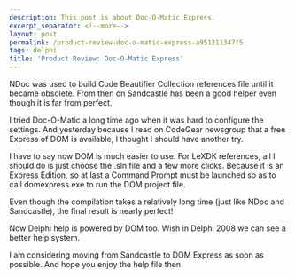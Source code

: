 ```yaml
---
description: This post is about Doc-O-Matic Express.
excerpt_separator: <!--more-->
layout: post
permalink: /product-review-doc-o-matic-express-a951211347f5
tags: delphi
title: 'Product Review: Doc-O-Matic Express'
---
```

NDoc was used to build Code Beautifier Collection references file until it became obsolete. From then on Sandcastle has been a good helper even though it is far from perfect.
<!--more-->

I tried Doc-O-Matic a long time ago when it was hard to configure the settings. And yesterday because I read on CodeGear newsgroup that a free Express of DOM is available, I thought I should have another try.

I have to say now DOM is much easier to use. For LeXDK references, all I should do is just choose the .sln file and a few more clicks. Because it is an Express Edition, so at last a Command Prompt must be launched so as to call domexpress.exe to run the DOM project file.

Even though the compilation takes a relatively long time (just like NDoc and Sandcastle), the final result is nearly perfect!

Now Delphi help is powered by DOM too. Wish in Delphi 2008 we can see a better help system.

I am considering moving from Sandcastle to DOM Express as soon as possible. And hope you enjoy the help file then.
